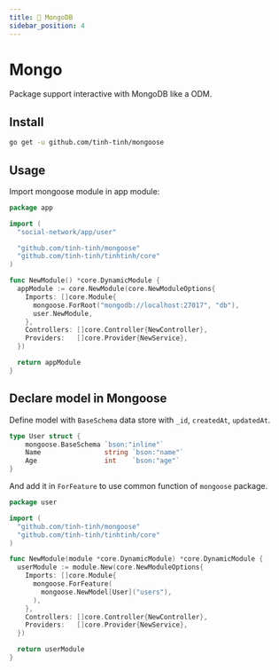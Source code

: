 ```yaml
---
title: 🍃 MongoDB
sidebar_position: 4
---
```


# Mongo

Package support interactive with MongoDB like a ODM.

## Install

```bash
go get -u github.com/tinh-tinh/mongoose
```

## Usage

Import mongoose module in app module:

```go
package app

import (
  "social-network/app/user"

  "github.com/tinh-tinh/mongoose"
  "github.com/tinh-tinh/tinhtinh/core"
)

func NewModule() *core.DynamicModule {
  appModule := core.NewModule(core.NewModuleOptions{
    Imports: []core.Module{
      mongoose.ForRoot("mongodb://localhost:27017", "db"),
      user.NewModule,
    },
    Controllers: []core.Controller{NewController},
    Providers:   []core.Provider{NewService},
  })

  return appModule
}
```

## Declare model in Mongoose

Define model with `BaseSchema` data store with `_id`, `createdAt`, `updatedAt`.

```go
type User struct {
	mongoose.BaseSchema `bson:"inline"`
	Name                string `bson:"name"`
	Age                 int    `bson:"age"`
}
```

And add it in `ForFeature` to use common function of `mongoose` package.

```go
package user

import (
  "github.com/tinh-tinh/mongoose"
  "github.com/tinh-tinh/tinhtinh/core"
)

func NewModule(module *core.DynamicModule) *core.DynamicModule {
  userModule := module.New(core.NewModuleOptions{
    Imports: []core.Module{
      mongoose.ForFeature(
        mongoose.NewModel[User]("users"),
      ),
    },
    Controllers: []core.Controller{NewController},
    Providers:   []core.Provider{NewService},
  })

  return userModule
}
```


